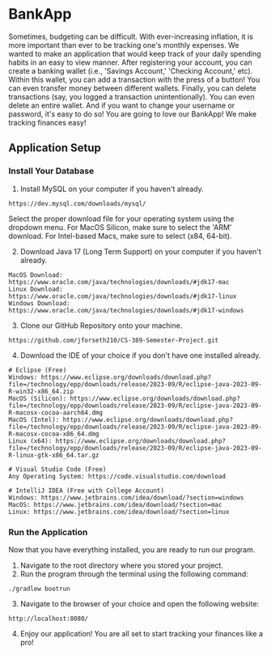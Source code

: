 # BankApp
Sometimes, budgeting can be difficult. With ever-increasing inflation, it is more important
than ever to be tracking one's monthly expenses. We wanted to make an application that would keep
track of your daily spending habits in an easy to view manner. After registering your account, 
you can create a banking wallet (i.e., 'Savings Account,' 'Checking Account,' etc). Within this
wallet, you can add a transaction with the press of a button! You can even transfer money between
different wallets. Finally, you can delete transactions (say, you logged a transaction 
unintentionally). You can even delete an entire wallet. And if you want to change your username
or password, it's easy to do so! You are going to love our BankApp! We make tracking finances
easy!

## Application Setup
### Install Your Database
1. Install MySQL on your computer if you haven't already.
```
https://dev.mysql.com/downloads/mysql/
```
Select the proper download file for your operating system using the dropdown menu. For MacOS
Silicon, make sure to select the 'ARM' download. For Intel-based Macs, make sure to select (x84,
64-bit).

2. Download Java 17 (Long Term Support) on your computer if you haven't already.
```
MacOS Download: https://www.oracle.com/java/technologies/downloads/#jdk17-mac
Linux Download: https://www.oracle.com/java/technologies/downloads/#jdk17-linux
Windows Download: https://www.oracle.com/java/technologies/downloads/#jdk17-windows
```

3. Clone our GitHub Repository onto your machine.
```
https://github.com/jforseth210/CS-389-Semester-Project.git
```

4. Download the IDE of your choice if you don't have one installed already.
```
# Eclipse (Free)
Windows: https://www.eclipse.org/downloads/download.php?file=/technology/epp/downloads/release/2023-09/R/eclipse-java-2023-09-R-win32-x86_64.zip
MacOS (Silicon): https://www.eclipse.org/downloads/download.php?file=/technology/epp/downloads/release/2023-09/R/eclipse-java-2023-09-R-macosx-cocoa-aarch64.dmg
MacOS (Intel): https://www.eclipse.org/downloads/download.php?file=/technology/epp/downloads/release/2023-09/R/eclipse-java-2023-09-R-macosx-cocoa-x86_64.dmg
Linux (x64): https://www.eclipse.org/downloads/download.php?file=/technology/epp/downloads/release/2023-09/R/eclipse-java-2023-09-R-linux-gtk-x86_64.tar.gz

# Visual Studio Code (Free)
Any Operating System: https://code.visualstudio.com/download

# IntelliJ IDEA (Free with College Account)
Windows: https://www.jetbrains.com/idea/download/?section=windows
MacOS: https://www.jetbrains.com/idea/download/?section=mac
Linux: https://www.jetbrains.com/idea/download/?section=linux
```

### Run the Application
Now that you have everything installed, you are ready to run our program. 
1. Navigate to the root directory where you stored your project.
2. Run the program through the terminal using the following command:
```
./gradlew bootrun
```
3. Navigate to the browser of your choice and open the following website:
```
http://localhost:8080/
```

4. Enjoy our application! You are all set to start tracking your finances like a pro!